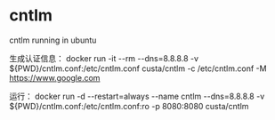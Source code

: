# cntlm
cntlm running in ubuntu

生成认证信息：
	docker run -it --rm --dns=8.8.8.8 -v ${PWD}/cntlm.conf:/etc/cntlm.conf custa/cntlm -c /etc/cntlm.conf -M https://www.google.com

运行：
	docker run -d --restart=always --name cntlm --dns=8.8.8.8 -v ${PWD}/cntlm.conf:/etc/cntlm.conf:ro -p 8080:8080 custa/cntlm

